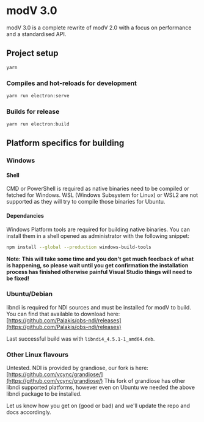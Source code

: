 # modV 3.0

modV 3.0 is a complete rewrite of modV 2.0 with a focus on performance and a standardised API.


## Project setup
```bash
yarn
```

### Compiles and hot-reloads for development
```bash
yarn run electron:serve
```

### Builds for release
```bash
yarn run electron:build
```

## Platform specifics for building

### Windows
#### Shell

CMD or PowerShell is required as native binaries need to be compiled or fetched for Windows. WSL (Windows Subsystem for Linux) or WSL2 are not supported as they will try to compile those binaries for Ubuntu.

#### Dependancies

Windows Platform tools are required for building native binaries.
You can install them in a shell opened as administrator with the following snippet:

```bash
npm install --global --production windows-build-tools
```

**Note: This will take some time and you don't get much feedback of what is happening, so please wait until you get confirmation the installation process has finished otherwise painful Visual Studio things will need to be fixed!**



### Ubuntu/Debian

libndi is required for NDI sources and must be installed for modV to build. You can find that available to download here:
[https://github.com/Palakis/obs-ndi/releases](https://github.com/Palakis/obs-ndi/releases)

Last successful build was with `libndi4_4.5.1-1_amd64.deb`.



### Other Linux flavours

Untested. NDI is provided by grandiose, our fork is here: [https://github.com/vcync/grandiose/](https://github.com/vcync/grandiose/)
This fork of grandiose has other libndi supported platforms, however even on Ubuntu we needed the above libndi package to be installed.

Let us know how you get on (good or bad) and we'll update the repo and docs accordingly.